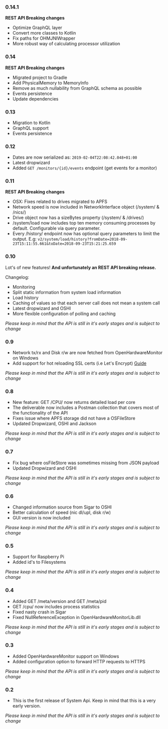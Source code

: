 ### 0.14.1

**REST API Breaking changes**

 - Optimize GraphQL layer
 - Convert more classes to Kotlin
 - Fix paths for OHMJNIWrapper
 - More robust way of calculating processor utilization

### 0.14

**REST API Breaking changes**

 - Migrated project to Gradle
 - Add PhysicalMemory to MemoryInfo
 - Remove as much nullability from GraphQL schema as possible
 - Events persistence
 - Update dependencies
 
### 0.13
 
 - Migration to Kotlin
 - GraphQL support
 - Events persistence
 
### 0.12

 - Dates are now serialized as: `2019-02-04T22:08:42.048+01:00`
 - Latest dropwizard
 - Added `GET /monitors/{id}/events` endpoint (get events for a monitor)
 

### 0.11

**REST API Breaking changes**

- OSX: Fixes related to drives migrated to APFS 
- Network speed is now included in NetworkInterface object (/system/ & /nics/)
- Drive object now has a sizeBytes property (/system/ & /drives/)
- /system/load now includes top ten memory consuming processes by default. Configurable via query parameter.
- Every /history/ endpoint now has optional query parameters to limit the output. E.g: `v2/system/load/history?fromDate=2018-09-23T15:11:55.661&toDate=2018-09-23T15:21:25.659`

### 0.10

Lot's of new features! **And unfortunately an REST API breaking release.**

Changelog: 
- Monitoring
- Split static information from system load information
- Load history
- Caching of values so that each server call does not mean a system call
- Latest dropwizard and OSHI
- More flexible configuration of polling and caching

*Please keep in mind that the API is still in it's early stages and is subject to change*

### 0.9

- Network tx/rx and Disk r/w are now fetched from OpenHardwareMonitor on Windows
- Add support for hot reloading SSL certs (i.e Let's Encrypt) [Guide](https://github.com/Krillsson/sys-API/wiki/Let's-Encrypt)

*Please keep in mind that the API is still in it's early stages and is subject to change*

### 0.8

- New feature: GET /CPU/ now returns detailed load per core
- The deliverable now includes a Postman collection that covers most of the functionality of the API
- Fixes issue where APFS storage did not have a OSFileStore
- Updated Dropwizard, OSHI and Jackson

*Please keep in mind that the API is still in it's early stages and is subject to change*

### 0.7

- Fix bug where osFileStore was sometimes missing from JSON payload
- Updated Dropwizard and OSHI

*Please keep in mind that the API is still in it's early stages and is subject to change*

### 0.6

- Changed information source from Sigar to OSHI
- Better calculation of speed (nic dl/upl, disk r/w)
- GUI version is now included

*Please keep in mind that the API is still in it's early stages and is subject to change*

### 0.5

- Support for Raspberry Pi
- Added id's to Filesystems

*Please keep in mind that the API is still in it's early stages and is subject to change*

### 0.4

- Added GET /meta/version and GET /meta/pid
- GET /cpu/ now includes process statistics
- Fixed nasty crash in Sigar
- Fixed NullReferenceException in OpenHardwareMonitorLib.dll

*Please keep in mind that the API is still in it's early stages and is subject to change*

### 0.3

- Added OpenHardwareMonitor support on Windows
- Added configuration option to forward HTTP requests to HTTPS

*Please keep in mind that the API is still in it's early stages and is subject to change*

### 0.2 

- This is the first release of System Api. Keep in mind that this is a very early version.

*Please keep in mind that the API is still in it's early stages and is subject to change*
